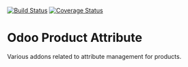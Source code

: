 [![Build Status](https://travis-ci.org/OCA/product-attribute.svg?branch=master)](https://travis-ci.org/OCA/product-attribute)
[![Coverage Status](https://img.shields.io/coveralls/OCA/product-attribute.svg)](https://coveralls.io/r/OCA/product-attribute?branch=master)

Odoo Product Attribute
======================

Various addons related to attribute management for products. 
